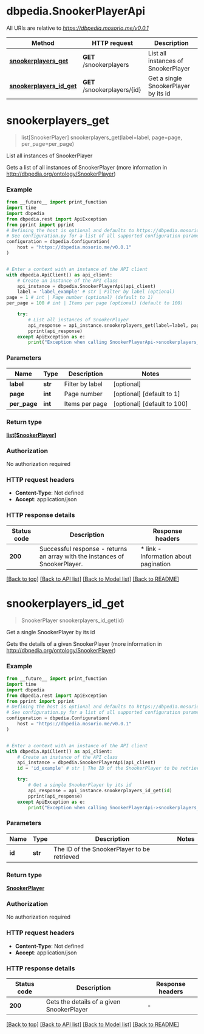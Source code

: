 # dbpedia.SnookerPlayerApi

All URIs are relative to *https://dbpedia.mosorio.me/v0.0.1*

Method | HTTP request | Description
------------- | ------------- | -------------
[**snookerplayers_get**](SnookerPlayerApi.md#snookerplayers_get) | **GET** /snookerplayers | List all instances of SnookerPlayer
[**snookerplayers_id_get**](SnookerPlayerApi.md#snookerplayers_id_get) | **GET** /snookerplayers/{id} | Get a single SnookerPlayer by its id


# **snookerplayers_get**
> list[SnookerPlayer] snookerplayers_get(label=label, page=page, per_page=per_page)

List all instances of SnookerPlayer

Gets a list of all instances of SnookerPlayer (more information in http://dbpedia.org/ontology/SnookerPlayer)

### Example

```python
from __future__ import print_function
import time
import dbpedia
from dbpedia.rest import ApiException
from pprint import pprint
# Defining the host is optional and defaults to https://dbpedia.mosorio.me/v0.0.1
# See configuration.py for a list of all supported configuration parameters.
configuration = dbpedia.Configuration(
    host = "https://dbpedia.mosorio.me/v0.0.1"
)


# Enter a context with an instance of the API client
with dbpedia.ApiClient() as api_client:
    # Create an instance of the API class
    api_instance = dbpedia.SnookerPlayerApi(api_client)
    label = 'label_example' # str | Filter by label (optional)
page = 1 # int | Page number (optional) (default to 1)
per_page = 100 # int | Items per page (optional) (default to 100)

    try:
        # List all instances of SnookerPlayer
        api_response = api_instance.snookerplayers_get(label=label, page=page, per_page=per_page)
        pprint(api_response)
    except ApiException as e:
        print("Exception when calling SnookerPlayerApi->snookerplayers_get: %s\n" % e)
```

### Parameters

Name | Type | Description  | Notes
------------- | ------------- | ------------- | -------------
 **label** | **str**| Filter by label | [optional] 
 **page** | **int**| Page number | [optional] [default to 1]
 **per_page** | **int**| Items per page | [optional] [default to 100]

### Return type

[**list[SnookerPlayer]**](SnookerPlayer.md)

### Authorization

No authorization required

### HTTP request headers

 - **Content-Type**: Not defined
 - **Accept**: application/json

### HTTP response details
| Status code | Description | Response headers |
|-------------|-------------|------------------|
**200** | Successful response - returns an array with the instances of SnookerPlayer. |  * link - Information about pagination <br>  |

[[Back to top]](#) [[Back to API list]](../README.md#documentation-for-api-endpoints) [[Back to Model list]](../README.md#documentation-for-models) [[Back to README]](../README.md)

# **snookerplayers_id_get**
> SnookerPlayer snookerplayers_id_get(id)

Get a single SnookerPlayer by its id

Gets the details of a given SnookerPlayer (more information in http://dbpedia.org/ontology/SnookerPlayer)

### Example

```python
from __future__ import print_function
import time
import dbpedia
from dbpedia.rest import ApiException
from pprint import pprint
# Defining the host is optional and defaults to https://dbpedia.mosorio.me/v0.0.1
# See configuration.py for a list of all supported configuration parameters.
configuration = dbpedia.Configuration(
    host = "https://dbpedia.mosorio.me/v0.0.1"
)


# Enter a context with an instance of the API client
with dbpedia.ApiClient() as api_client:
    # Create an instance of the API class
    api_instance = dbpedia.SnookerPlayerApi(api_client)
    id = 'id_example' # str | The ID of the SnookerPlayer to be retrieved

    try:
        # Get a single SnookerPlayer by its id
        api_response = api_instance.snookerplayers_id_get(id)
        pprint(api_response)
    except ApiException as e:
        print("Exception when calling SnookerPlayerApi->snookerplayers_id_get: %s\n" % e)
```

### Parameters

Name | Type | Description  | Notes
------------- | ------------- | ------------- | -------------
 **id** | **str**| The ID of the SnookerPlayer to be retrieved | 

### Return type

[**SnookerPlayer**](SnookerPlayer.md)

### Authorization

No authorization required

### HTTP request headers

 - **Content-Type**: Not defined
 - **Accept**: application/json

### HTTP response details
| Status code | Description | Response headers |
|-------------|-------------|------------------|
**200** | Gets the details of a given SnookerPlayer |  -  |

[[Back to top]](#) [[Back to API list]](../README.md#documentation-for-api-endpoints) [[Back to Model list]](../README.md#documentation-for-models) [[Back to README]](../README.md)

